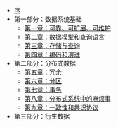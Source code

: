 - [序](preface.md)
- 第一部分：数据系统基础
    * [第一章：可靠、可扩展、可维护](ch01.md)
    * [第二章：数据模型和查询语言](ch02.md)
    * [第三章：存储与查询](ch03.md)
    * [第四章：编码和演进](ch04.md)
- 第二部分：分布式数据
    * [第五章：冗余](ch05.md)
    * [第六章：分区](ch06.md)
    * [第七章：事务](ch07.md)
    * [第八章：分布式系统中的麻烦事](ch08.md)
    * [第九章：一致性和共识协议](ch09.md)
 - 第三部分：衍生数据
